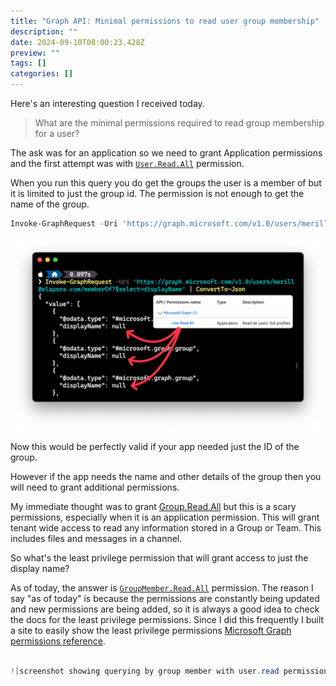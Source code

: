 ```yaml
---
title: "Graph API: Minimal permissions to read user group membership"
description: ""
date: 2024-09-10T08:00:23.428Z
preview: ""
tags: []
categories: []
---
```


Here's an interesting question I received today.

> What are the minimal permissions required to read group membership for a user?

The ask was for an application so we need to grant Application permissions and the first attempt was with [`User.Read.All`](https://graphpermissions.merill.net/permission/User.Read.All) permission.

When you run this query you do get the groups the user is a member of but it is limited to just the group id. The permission is not enough to get the name of the group.

```powershell
Invoke-GraphRequest -Uri 'https://graph.microsoft.com/v1.0/users/merill@elapora.com/memberOf/microsoft.graph.group?$select=displayName' | ConvertTo-Json
```

![screenshot showing querying by group member with user.read permission](/images/uploads/ReadGroupMember.png)

Now this would be perfectly valid if your app needed just the ID of the group.

However if the app needs the name and other details of the group then you will need to grant additional permissions.

My immediate thought was to grant [Group.Read.All](https://graphpermissions.merill.net/permission/Group.Read.All) but this is a scary permissions, especially when it is an application permission. This will grant tenant wide access to read any information stored in a Group or Team. This includes files and messages in a channel.

So what's the least privilege permission that will grant access to just the display name?

As of today, the answer is [`GroupMember.Read.All`](https://graphpermissions.merill.net/permission/GroupMember.Read.All) permission. The reason I say "as of today" is because the permissions are constantly being updated and new permissions are being added, so it is always a good idea to check the docs for the least privilege permissions. Since I did this frequently I built a site to easily show the least privilege permissions [Microsoft Graph permissions reference](https://graphpermissions.merill.net/).

```powershell

![screenshot showing querying by group member with user.read permission](/images/uploads/GetGroupMember-UserReadAllAndGroupMemberReadAll.png)

